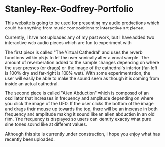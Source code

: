 # Stanley-Rex-Godfrey-Portfolio

This website is going to be used for presenting my audio productions which could be anything from music compositions to interactive art pieces.

Currently, I have not uploaded any of my past work, but I have added two interactive web audio pieces which are fun to experiment with.

The first piece is called "The Virtual Cathedral" and uses the reverb functions within p5.js to let the user sonically alter a vocal sample. The amount of reverberation added to the sample changes depending on where the user presses (or drags) on the image of the cathedral's interior (far-left is 100% dry and far-right is 100% wet). With some experimentation, the user will easily be able to make the sound seem as though it is coming from inside an actual cathedral.

The second piece is called "Alien Abduction" which is composed of an oscillator that increases in frequency and amplitude depending on where you click the image of the UFO. If the user clicks the bottom of the image and drags their mouse up towards the top, there will be an increase in both frequency and amplitude making it sound like an alien abduction in an old film. The frequency is displayed so users can identify exactly what pure sine tones sound like at different values.

Although this site is currently under construction, I hope you enjoy what has recently been uploaded.
